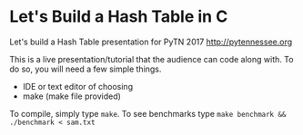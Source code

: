 # Let's Build a Hash Table in C
Let's build a Hash Table presentation for PyTN 2017
http://pytennessee.org

This is a live presentation/tutorial that the audience can code along with. To do so, you will need a few simple things. 

- IDE or text editor of choosing
- make (make file provided)

To compile, simply type `make`. To see benchmarks type `make benchmark && ./benchmark < sam.txt`



